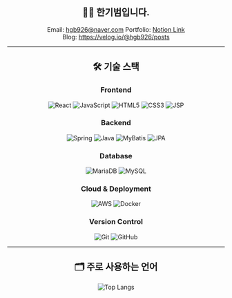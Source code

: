 <div align="center">


## 👨‍💻 한기범입니다.
Email: hgb926@naver.com
Portfolio: [Notion Link](#)  
Blog: https://velog.io/@hgb926/posts

---

## 🛠 기술 스택
### Frontend
![React](https://img.shields.io/badge/react-61DAFB?style=for-the-badge&logo=react&logoColor=black)
![JavaScript](https://img.shields.io/badge/javascript-F7DF1E?style=for-the-badge&logo=javascript&logoColor=black)
![HTML5](https://img.shields.io/badge/html5-E34F26?style=for-the-badge&logo=html5&logoColor=white)
![CSS3](https://img.shields.io/badge/css3-1572B6?style=for-the-badge&logo=css3&logoColor=white)
![JSP](https://img.shields.io/badge/jsp-323330?style=for-the-badge&logo=java&logoColor=white)

### Backend
![Spring](https://img.shields.io/badge/spring-6DB33F?style=for-the-badge&logo=spring&logoColor=white)
![Java](https://img.shields.io/badge/java-007396?style=for-the-badge&logo=java&logoColor=white)
![MyBatis](https://img.shields.io/badge/mybatis-07405E?style=for-the-badge&logo=oracle&logoColor=white)
![JPA](https://img.shields.io/badge/jpa-59666C?style=for-the-badge&logo=hibernate&logoColor=white)

### Database
![MariaDB](https://img.shields.io/badge/mariadb-003545?style=for-the-badge&logo=mariadb&logoColor=white)
![MySQL](https://img.shields.io/badge/mysql-4479A1?style=for-the-badge&logo=mysql&logoColor=white)

### Cloud & Deployment
![AWS](https://img.shields.io/badge/aws-232F3E?style=for-the-badge&logo=amazon-aws&logoColor=white)
![Docker](https://img.shields.io/badge/docker-2496ED?style=for-the-badge&logo=docker&logoColor=white)

### Version Control
![Git](https://img.shields.io/badge/git-F05033?style=for-the-badge&logo=git&logoColor=white)
![GitHub](https://img.shields.io/badge/github-181717?style=for-the-badge&logo=github&logoColor=white)

---

## 🗂️ 주로 사용하는 언어
![Top Langs](https://github-readme-stats.vercel.app/api/top-langs/?username=hgb926&layout=compact&theme=dark)

</div>
